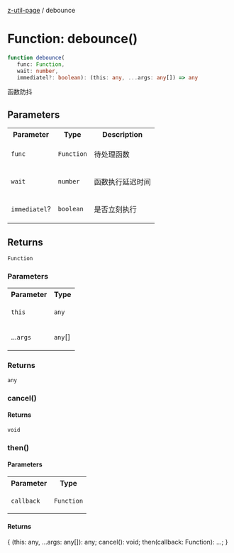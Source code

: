 [z-util-page](../README.md) / debounce

# Function: debounce()

```ts
function debounce(
   func: Function, 
   wait: number, 
   immediatel?: boolean): (this: any, ...args: any[]) => any
```

函数防抖

## Parameters

<table>
<tr>
<th>Parameter</th>
<th>Type</th>
<th>Description</th>
</tr>
<tr>
<td>

`func`

</td>
<td>

`Function`

</td>
<td>

待处理函数

</td>
</tr>
<tr>
<td>

`wait`

</td>
<td>

`number`

</td>
<td>

函数执行延迟时间

</td>
</tr>
<tr>
<td>

`immediatel`?

</td>
<td>

`boolean`

</td>
<td>

是否立刻执行

</td>
</tr>
</table>

## Returns

`Function`

### Parameters

<table>
<tr>
<th>Parameter</th>
<th>Type</th>
</tr>
<tr>
<td>

`this`

</td>
<td>

`any`

</td>
</tr>
<tr>
<td>

...`args`

</td>
<td>

`any`[]

</td>
</tr>
</table>

### Returns

`any`

### cancel()

#### Returns

`void`

### then()

#### Parameters

<table>
<tr>
<th>Parameter</th>
<th>Type</th>
</tr>
<tr>
<td>

`callback`

</td>
<td>

`Function`

</td>
</tr>
</table>

#### Returns

\{ (this: any, ...args: any\[\]): any; cancel(): void; then(callback: Function): ...; \}
